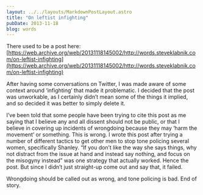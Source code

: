 ```yaml
---
layout: ../../layouts/MarkdownPostLayout.astro
title: "On leftist infighting"
pubDate: 2013-11-18
blog: words
---
```



There used to be a post here: [https://web.archive.org/web/20131118145002/http://words.steveklabnik.com/on-leftist-infighting](https://web.archive.org/web/20131118145002/http://words.steveklabnik.com/on-leftist-infighting)

After having some conversations on Twitter, I was made aware of some context around ‘infighting’ that made it problematic. I decided that the post was unworkable, as I certainly didn’t mean some of the things it implied, and so decided it was better to simply delete it.

I’ve been told that some people have been trying to cite this post as me saying that I believe any and all dissent should not be public, or that I believe in covering up incidents of wrongdoing because they may ‘harm the movement’ or something. This is wrong. I wrote this post after trying a number of different tactics to get other men to stop tone policing several women, specifically Shanley. “If you don’t like the way she says things, why not distract from the issue at hand and instead say nothing, and focus on the misogyny instead” was one strategy that actually worked. Hence the post. But since I didn’t just straight-up come out and say that, it failed.

Wrongdoing should be called out as wrong, and tone policing is bad. End of story.
